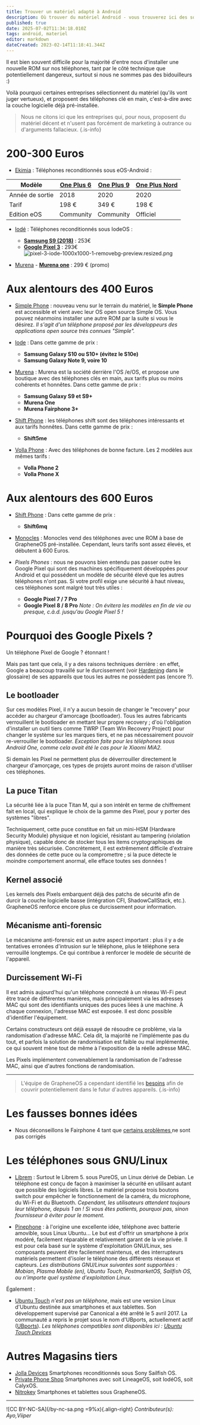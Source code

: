 ```yaml
---
title: Trouver un matériel adapté à Android
description: Où trouver du matériel Android - vous trouverez ici des solutions...
published: true
date: 2025-07-02T11:34:18.010Z
tags: android, materiel
editor: markdown
dateCreated: 2023-02-14T11:18:41.344Z
---
```


Il est bien souvent difficile pour la majorité d'entre nous d'installer une nouvelle ROM sur nos téléphones, tant par le côté technique que potentiellement dangereux, surtout si nous ne sommes pas des bidouilleurs :)

Voilà pourquoi certaines entreprises sélectionnent du matériel (qu'ils vont juger vertueux), et proposent des téléphones clé en main, c'est-à-dire avec la couche logicielle déjà pré-installée.

> Nous ne citons ici que les entreprises qui, pour nous, proposent du matériel décent et n'usent pas forcément de marketing à outrance ou d'arguments fallacieux.
{.is-info}


# 200-300 Euros

- [Ekimia](https://ekimia.fr/produit/oneplus-5t-eos/) : Téléphones reconditionnés  sous eOS-Android :

| Modèle | [One Plus 6](https://ekimia.fr/produit/oneplus6/) |  [One Plus 9 ](https://ekimia.fr/produit/oneplus9)  | [One Plus Nord](https://ekimia.fr/produit/oneplusnord5g/)  |
|---|---|---|---|
|Année de sortie | 2018 | 2020 | 2020 |
|Tarif| 198 €  | 349 €  | 198 € |
|Edition eOS | Community | Community | Officiel | 

- [Iodé](https://iode.tech/) : Téléphones reconditionnés sous IodeOS :
     - **[Samsung S9 (2018)](https://iode.tech/shop/samsung-galaxy-s9-bundle-en/)** : 253€  
     - **[Google Pixel 3](https://iode.tech/shop/pixel-3-bundle-en/)** : 293€ 
     ![pixel-3-iode-1000x1000-1-removebg-preview.resized.png](/pixel-3-iode-1000x1000-1-removebg-preview.resized.png)
     
- [Murena](murena.com)
			- **[Murena one](https://murena.com/fr/boutique/smartphones/neuf/murena-one/)** : 299 € (promo) 



# Aux alentours des 400 Euros

- [Simple Phone](https://simplephone.tech/product/simple-phone/) : nouveau venu sur le terrain du matériel, le **Simple Phone** est accessible et vient avec leur OS open source Simple OS. Vous pouvez néanmoins installer une autre ROM par la suite si vous le désirez.
*Il s'agit d'un téléphone proposé par les développeurs des applications open source très connues "Simple".*

- [Iode](https://iode.tech/) : Dans cette gamme de prix :
     - **Samsung Galaxy S10 ou S10+ (évitez le S10e)**
     - **Samsung Galaxy Note 9, voire 10**

- [Murena](https://murena.com/fr/produits/smartphones/) : Murena est la société derrière l'OS /e/OS, et propose une boutique avec des téléphones clés en main, aux tarifs plus ou moins cohérents et honnêtes. Dans cette gamme de prix :
     - **Samsung Galaxy S9 et S9+**
     - **Murena One**
     - **Murena Fairphone 3+**

- [Shift Phone](https://shop.shiftphones.com/) : les téléphones shift sont des téléphones intéressants et aux tarifs honnêtes. Dans cette gamme de prix :
     - **Shift5me**

- [Volla Phone](https://volla.online/en/) : Avec des téléphones de bonne facture. Les 2 modèles aux mêmes tarifs :
	 - **Volla Phone 2**
	 - **Volla Phone X** 

# Aux alentours des 600 Euros

- [Shift Phone](https://shop.shiftphones.com/) : Dans cette gamme de prix :
     - **Shift6mq**

- [Monocles](https://store.monocles.eu/) : Monocles vend des téléphones avec une ROM à base de GrapheneOS pré-installée. Cependant, leurs tarifs sont assez élevés, et débutent à 600 Euros.

- _Pixels Phones_ : nous ne pouvons bien entendu pas passer outre les Google Pixel qui sont des machines spécifiquement développées pour Android et qui possédent un modèle de sécurité élevé que les autres téléphones n'ont pas. Si votre profil exige une sécurité à haut niveau, ces téléphones sont malgré tout très utiles :
	 - **Google Pixel 7 / 7 Pro**
   - **Google Pixel 8 / 8 Pro**
*Note : On évitera les modèles en fin de vie ou presque, c.à.d. jusqu'au Google Pixel 5 !*


# Pourquoi des Google Pixels ?

Un téléphone Pixel de Google ? étonnant !

Mais pas tant que cela, il y a des raisons techniques derrière : en effet, Google a beaucoup travaillé sur le durcissement (voir [Hardening](/glossaire#hardening) dans le glossaire) de ses appareils que tous les autres ne possèdent pas (encore ?).

## Le bootloader

Sur ces modèles Pixel, il n'y a aucun besoin de changer le "recovery" pour accéder au chargeur d'amorcage (bootloader). Tous les autres fabricants verrouillent le bootloader en mettant leur propre recovery ; d'où l'obligation d'installer un outil tiers comme TWRP (Team Win Recovery Project) pour changer le système sur les marques tiers, et ne pas nécessairement pouvoir re-verrouiller le bootloader.
*Exception faite pour les téléphones sous Android One, comme cela avait été le cas pour le Xiaomi MiA2.*

Si demain les Pixel ne permettent plus de déverrouiller directement le chargeur d'amorçage, ces types de projets auront moins de raison d'utiliser ces téléphones.

## La puce Titan

La sécurité liée à la puce Titan M, qui a son intérêt en terme de chiffrement fait en local, qui explique le choix de la gamme des Pixel, pour y porter des systèmes "libres".

Techniquement, cette puce constitue en fait un mini-HSM (Hardware Security Module) physique et non logiciel, résistant au tampering (violation physique), capable donc de stocker tous les items cryptographiques de manière très sécurisée. Concrètement, il est extrêmement difficile d'extraire des données de cette puce ou la compromettre ; si la puce détecte le moindre comportement anormal, elle efface toutes ses données !

## Kernel associé

Les kernels des Pixels embarquent déjà des patchs de sécurité afin de durcir la couche logicielle basse (intégration CFI, ShadowCallStack, etc.). GrapheneOS renforce encore plus ce durcissement pour information.

## Mécanisme anti-forensic

Le mécanisme anti-forensic est un autre aspect important : plus il y a de tentatives erronées d'intrusion sur le téléphone, plus le téléphone sera verrouillé longtemps. Ce qui contribue à renforcer le modèle de sécurité de l'appareil.

## Durcissement Wi-Fi

Il est admis aujourd'hui qu'un téléphone connecté à un réseau Wi-Fi peut être tracé de différentes manières, mais principalement via les adresses MAC qui sont des identifiants uniques des puces liées à une machine. À chaque connexion, l'adresse MAC est exposée. Il est donc possible d'identifier l'équipement.

Certains constructeurs ont déjà essayé de résoudre ce problème, via la randomisation d'adresse MAC. Cela dit, la majorité ne l'implémente pas du tout, et parfois la solution de randomisation est faible ou mal implémentée, ce qui souvent mène tout de même à l'exposition de la réelle adresse MAC.

Les Pixels implémentent convenablement la randomisation de l'adresse MAC, ainsi que d'autres fonctions de randomisation.

---
> L'équipe de GrapheneOS a cependant identifié les [besoins](https://grapheneos.org/faq#future-devices) afin de couvrir potentiellement dans le futur d'autres appareils.
{.is-info}

# Les fausses bonnes idées


- Nous déconseillons le Fairphone 4 tant que [certains problèmes ](https://gitlab.e.foundation/groups/e/-/issues/?sort=created_date&state=opened&label_name%5B%5D=FP4&label_name%5B%5D=type%3A%3ABug&not%5Blabel_name%5D%5B%5D=Testing&first_page_size=20)  ne sont pas corrigés



# Les téléphones sous GNU/Linux

- [Librem](https://puri.sm/products/) : Surtout le Librem 5. sous PureOS, un Linux dérivé de Debian. Le téléphone est conçu de façon à maximiser la sécurité en utilisant autant que possible des logiciels libres. Le matériel propose trois boutons switch pour empêcher le fonctionnement de la caméra, du microphone, du Wi-Fi et du Bluetooth.
*Cependant, les utilisateurs attendent toujours leur téléphone, depuis 1 an ! Si vous êtes patients, pourquoi pas, sinon fournisseur à éviter pour le moment.*

- [Pinephone](https://www.pine64.org/pinephone/) : à l'origine une excellente idée, téléphone avec batterie amovible, sous Linux Ubuntu... Le but est d'offrir un smartphone à prix modéré, facilement réparable et relativement garant de la vie privée. Il est pour cela basé sur le système d'exploitation GNU/Linux, ses composants peuvent être facilement maintenus, et des interrupteurs matériels permettent d'isoler le téléphone des différents réseaux et capteurs.
*Les distributions GNU/Linux suivantes sont supportées : Mobian, Plasma Mobile (en), Ubuntu Touch, PostmarketOS, Sailfish OS, ou n'importe quel système d'exploitation Linux.*

Également :
- [Ubuntu Touch](https://ubuntu-touch.io/fr/) _n'est pas un téléphone_, mais est une version Linux d'Ubuntu destinée aux smartphones et aux tablettes. Son développement supervisé par Canonical a été arrêté le 5 avril 2017. La communauté a repris le projet sous le nom d'UBports, actuellement actif ([UBports](https://fr.wikipedia.org/wiki/UBports)).
*Les téléphones compatibles sont disponibles ici : [Ubuntu Touch Devices](https://devices.ubuntu-touch.io)*


# Autres Magasins tiers

- [Jolla Devices](https://buy.jolla-devices.com/) Smartphones reconditionnés sous Sony Sailfish OS.
- [Private Phone Shop](https://privatephoneshop.com/) Smartphones avec soit LineageOS, soit IodéOS, soit CalyxOS.
- [Nitrokey](https://www.nitrokey.com/fr) Smartphones et tablettes sous GrapheneOS.

---
![CC BY-NC-SA](/by-nc-sa.png =9%x){.align-right} *Contributeur(s): Ayo,Viiper*